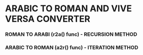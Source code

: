 # ARABIC TO ROMAN AND VIVE VERSA CONVERTER
### ROMAN TO ARABI (r2a() func) - RECURSION METHOD
### ARABIC TO ROMAN (a2r() func) - ITERATION METHOD
